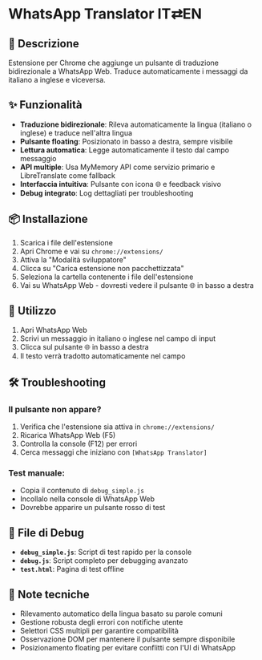 # WhatsApp Translator IT⇄EN

## 🚀 Descrizione
Estensione per Chrome che aggiunge un pulsante di traduzione bidirezionale a WhatsApp Web. Traduce automaticamente i messaggi da italiano a inglese e viceversa.

## ✨ Funzionalità
- **Traduzione bidirezionale**: Rileva automaticamente la lingua (italiano o inglese) e traduce nell'altra lingua
- **Pulsante floating**: Posizionato in basso a destra, sempre visibile
- **Lettura automatica**: Legge automaticamente il testo dal campo messaggio
- **API multiple**: Usa MyMemory API come servizio primario e LibreTranslate come fallback
- **Interfaccia intuitiva**: Pulsante con icona 🌐 e feedback visivo
- **Debug integrato**: Log dettagliati per troubleshooting

## 📦 Installazione
1. Scarica i file dell'estensione
2. Apri Chrome e vai su `chrome://extensions/`
3. Attiva la "Modalità sviluppatore"
4. Clicca su "Carica estensione non pacchettizzata"
5. Seleziona la cartella contenente i file dell'estensione
6. Vai su WhatsApp Web - dovresti vedere il pulsante 🌐 in basso a destra

## 🎯 Utilizzo
1. Apri WhatsApp Web
2. Scrivi un messaggio in italiano o inglese nel campo di input
3. Clicca sul pulsante 🌐 in basso a destra
4. Il testo verrà tradotto automaticamente nel campo

## 🛠️ Troubleshooting

### Il pulsante non appare?
1. Verifica che l'estensione sia attiva in `chrome://extensions/`
2. Ricarica WhatsApp Web (F5)
3. Controlla la console (F12) per errori
4. Cerca messaggi che iniziano con `[WhatsApp Translator]`

### Test manuale:
- Copia il contenuto di `debug_simple.js`
- Incollalo nella console di WhatsApp Web
- Dovrebbe apparire un pulsante rosso di test

## 🔧 File di Debug
- **`debug_simple.js`**: Script di test rapido per la console
- **`debug.js`**: Script completo per debugging avanzato
- **`test.html`**: Pagina di test offline

## 📝 Note tecniche
- Rilevamento automatico della lingua basato su parole comuni
- Gestione robusta degli errori con notifiche utente
- Selettori CSS multipli per garantire compatibilità
- Osservazione DOM per mantenere il pulsante sempre disponibile
- Posizionamento floating per evitare conflitti con l'UI di WhatsApp
